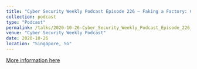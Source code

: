 ```yaml
---
title: "Cyber Security Weekly Podcast Episode 226 – Faking a Factory: Creating and Operating a Realistic Honeypot – BlackHat Asia 2020 takeaway"
collection: podcast
type: "Podcast"
permalink: /talks/2020-10-26-Cyber_Security_Weekly_Podcast_Episode_226_Faking_a_Factory_Creating_and_Operating_a_Realistic_Honeypot_BlackHat_Asia_2020_takeaway
venue: "Cyber Security Weekly Podcast"
date: 2020-10-26
location: "Singapore, SG"
---
```


[More information here](https://mysecuritymarketplace.com/av-media/episode-226-faking-a-factory-creating-and-operating-a-realistic-honeypot-blackhat-asia-2020-takeaway/)
